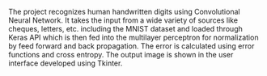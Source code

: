 The project recognizes human handwritten digits using Convolutional Neural Network.
It takes the input from a wide variety of sources like cheques, letters, etc. including the MNIST dataset and loaded through Keras API which is then fed into the multilayer perceptron for normalization by feed forward and back propagation.
The error is calculated using error functions and cross entropy. The output image is shown in the user interface developed using Tkinter.
